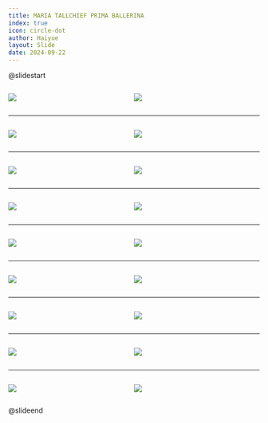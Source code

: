 ```yaml
---
title: MARIA TALLCHIEF PRIMA BALLERINA
index: true
icon: circle-dot
author: Haiyue
layout: Slide
date: 2024-09-22
---
```

 
@slidestart

<div style="display:flex">
<div style="flex:1">

![](https://raw.githubusercontent.com/yclord/reading/refs/heads/master/english/Level-U/MARIA%20TALLCHIEF%20PRIMA%20BALLERINA/001.webp)
</div>
<div style="flex:1">

![](https://raw.githubusercontent.com/yclord/reading/refs/heads/master/english/Level-U/MARIA%20TALLCHIEF%20PRIMA%20BALLERINA/002.webp)
</div>
</div>

---

<div style="display:flex">
<div style="flex:1">

![](https://raw.githubusercontent.com/yclord/reading/refs/heads/master/english/Level-U/MARIA%20TALLCHIEF%20PRIMA%20BALLERINA/003.webp)
</div>
<div style="flex:1">

![](https://raw.githubusercontent.com/yclord/reading/refs/heads/master/english/Level-U/MARIA%20TALLCHIEF%20PRIMA%20BALLERINA/004.webp)
</div>
</div>

---

<div style="display:flex">
<div style="flex:1">

![](https://raw.githubusercontent.com/yclord/reading/refs/heads/master/english/Level-U/MARIA%20TALLCHIEF%20PRIMA%20BALLERINA/005.webp)
</div>
<div style="flex:1">

![](https://raw.githubusercontent.com/yclord/reading/refs/heads/master/english/Level-U/MARIA%20TALLCHIEF%20PRIMA%20BALLERINA/006.webp)
</div>
</div>

---

<div style="display:flex">
<div style="flex:1">

![](https://raw.githubusercontent.com/yclord/reading/refs/heads/master/english/Level-U/MARIA%20TALLCHIEF%20PRIMA%20BALLERINA/007.webp)
</div>
<div style="flex:1">

![](https://raw.githubusercontent.com/yclord/reading/refs/heads/master/english/Level-U/MARIA%20TALLCHIEF%20PRIMA%20BALLERINA/008.webp)
</div>
</div>

---

<div style="display:flex">
<div style="flex:1">

![](https://raw.githubusercontent.com/yclord/reading/refs/heads/master/english/Level-U/MARIA%20TALLCHIEF%20PRIMA%20BALLERINA/009.webp)
</div>
<div style="flex:1">

![](https://raw.githubusercontent.com/yclord/reading/refs/heads/master/english/Level-U/MARIA%20TALLCHIEF%20PRIMA%20BALLERINA/010.webp)
</div>
</div>

---

<div style="display:flex">
<div style="flex:1">

![](https://raw.githubusercontent.com/yclord/reading/refs/heads/master/english/Level-U/MARIA%20TALLCHIEF%20PRIMA%20BALLERINA/011.webp)
</div>
<div style="flex:1">

![](https://raw.githubusercontent.com/yclord/reading/refs/heads/master/english/Level-U/MARIA%20TALLCHIEF%20PRIMA%20BALLERINA/012.webp)
</div>
</div>

---

<div style="display:flex">
<div style="flex:1">

![](https://raw.githubusercontent.com/yclord/reading/refs/heads/master/english/Level-U/MARIA%20TALLCHIEF%20PRIMA%20BALLERINA/013.webp)
</div>
<div style="flex:1">

![](https://raw.githubusercontent.com/yclord/reading/refs/heads/master/english/Level-U/MARIA%20TALLCHIEF%20PRIMA%20BALLERINA/014.webp)
</div>
</div>

---

<div style="display:flex">
<div style="flex:1">

![](https://raw.githubusercontent.com/yclord/reading/refs/heads/master/english/Level-U/MARIA%20TALLCHIEF%20PRIMA%20BALLERINA/015.webp)
</div>
<div style="flex:1">

![](https://raw.githubusercontent.com/yclord/reading/refs/heads/master/english/Level-U/MARIA%20TALLCHIEF%20PRIMA%20BALLERINA/016.webp)
</div>
</div>

---

<div style="display:flex">
<div style="flex:1">

![](https://raw.githubusercontent.com/yclord/reading/refs/heads/master/english/Level-U/MARIA%20TALLCHIEF%20PRIMA%20BALLERINA/017.webp)
</div>
<div style="flex:1">

![](https://raw.githubusercontent.com/yclord/reading/refs/heads/master/english/Level-U/MARIA%20TALLCHIEF%20PRIMA%20BALLERINA/018.webp)
</div>
</div>

@slideend
